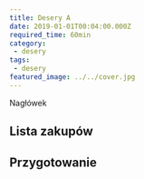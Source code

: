 ```yaml
---
title: Desery A
date: 2019-01-01T00:04:00.000Z
required_time: 60min
category:
 - desery
tags:
 - desery
featured_image: ../../cover.jpg
---
```

    
Nagłówek  
<!---- splitter ---->
## Lista zakupów  

<!---- splitter ---->
## Przygotowanie  

